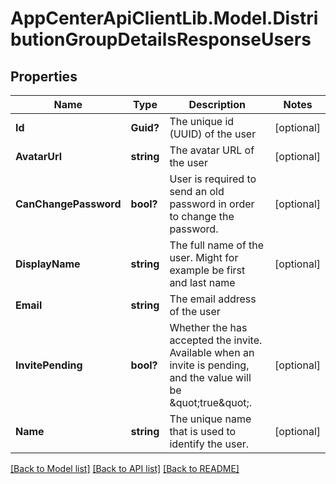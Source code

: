 # AppCenterApiClientLib.Model.DistributionGroupDetailsResponseUsers
## Properties

Name | Type | Description | Notes
------------ | ------------- | ------------- | -------------
**Id** | **Guid?** | The unique id (UUID) of the user | [optional] 
**AvatarUrl** | **string** | The avatar URL of the user | [optional] 
**CanChangePassword** | **bool?** | User is required to send an old password in order to change the password. | [optional] 
**DisplayName** | **string** | The full name of the user. Might for example be first and last name | [optional] 
**Email** | **string** | The email address of the user | 
**InvitePending** | **bool?** | Whether the has accepted the invite. Available when an invite is pending, and the value will be \&quot;true\&quot;. | [optional] 
**Name** | **string** | The unique name that is used to identify the user. | [optional] 

[[Back to Model list]](../README.md#documentation-for-models) [[Back to API list]](../README.md#documentation-for-api-endpoints) [[Back to README]](../README.md)

